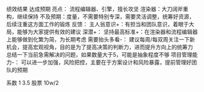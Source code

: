 绩效结果 达成预期
  亮点：
    流程编辑器、引擎，擅长攻坚
    渲染器：大刀阔斧重构，继续保持
  不及预期：度量，不需要特别专深，需要灵活调整，统筹好资源，后续注重这方面工作的锻炼
  反馈：
    主人翁意识+：有担当和团队意识，着眼于大局，能够为大家提供有效的建议
    深潜+：
    坚持最高标准+：在渲染器和流程编辑器上能够做到化繁为简，为长期考虑
    需要抬头多看-：
      建议每周/每双周关注一下新机会，提高宏观视角，目的是为了提高决策的判断力，进而提升方向上的统筹力
      总结一下当前急需解决的问题，如果数量大于5，可能是抽象程度不够
    项目管理能力-：
      可以进一步加强，风险把控，主要在于方案设计和风险暴露，提前管理好团队的预期

系数 1 3.5
股票 10w/2
